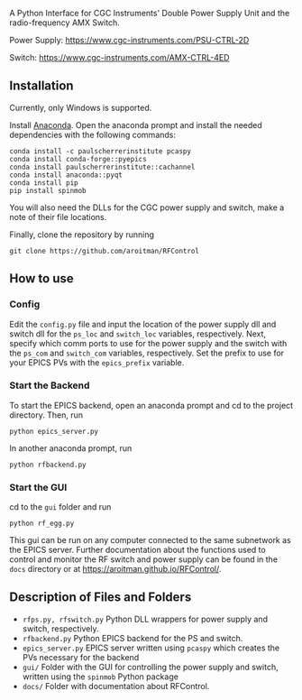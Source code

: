 
A Python Interface for CGC Instruments' Double Power Supply Unit and the radio-frequency AMX Switch.

Power Supply: https://www.cgc-instruments.com/PSU-CTRL-2D

Switch: https://www.cgc-instruments.com/AMX-CTRL-4ED

## Installation
Currently, only Windows is supported.

Install [Anaconda](https://anaconda.com). Open the anaconda prompt and install the needed dependencies with the following commands:

```
conda install -c paulscherrerinstitute pcaspy
conda install conda-forge::pyepics
conda install paulscherrerinstitute::cachannel
conda install anaconda::pyqt
conda install pip
pip install spinmob
```
You will also need the DLLs for the CGC power supply and switch, make a note of their file locations.

Finally, clone the repository by running
```
git clone https://github.com/aroitman/RFControl
```
## How to use
### Config
Edit the `config.py` file and input the location of the power supply dll and switch dll for the `ps_loc` and `switch_loc` variables, respectively. Next, specify which comm ports to use for the power supply and the switch with the `ps_com` and `switch_com` variables, respectively. Set the prefix to use for your EPICS PVs with the `epics_prefix` variable. 


### Start the Backend
To start the EPICS backend, open an anaconda prompt and cd to the project directory. Then, run
```
python epics_server.py
```
In another anaconda prompt, run
```
python rfbackend.py
```
### Start the GUI
cd to the `gui` folder and run
```
python rf_egg.py
```
This gui can be run on any computer connected to the same subnetwork as the EPICS server. Further documentation about the functions used to control and monitor the RF switch and power supply can be found in the `docs` directory or at https://aroitman.github.io/RFControl/.

## Description of Files and Folders
- `rfps.py, rfswitch.py` Python DLL wrappers for power supply and switch, respectively.
- `rfbackend.py` Python EPICS backend for the PS and switch.
- `epics_server.py` EPICS server written using `pcaspy` which creates the PVs necessary for the backend
- `gui/` Folder with the GUI for controlling the power supply and switch, written using the `spinmob` Python package
- `docs/` Folder with documentation about RFControl.

